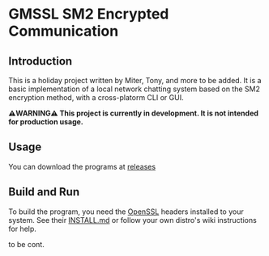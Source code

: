 # GMSSL SM2 Encrypted Communication
## Introduction
This is a holiday project written by Miter, Tony, and more to be added. It is a basic implementation of a local network chatting system based on the SM2 encryption method, with a cross-platorm CLI or GUI.

**⚠️WARNING⚠️ This project is currently in development. It is not intended for production usage.**
## Usage
You can download the programs at [releases](https://github.com/139167/GMSSL-SM2-Encrypted-Communication/releases)
## Build and Run
To build the program, you need the [OpenSSL](https://github.com/openssl/openssl) headers installed to your system. See their [INSTALL.md](https://github.com/openssl/openssl/blob/master/INSTALL.md) or follow your own distro's wiki instructions for help.

to be cont.